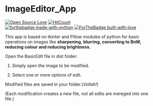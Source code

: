 # ImageEditor_App

[![Open Source Love](https://badges.frapsoft.com/os/v1/open-source.png?v=103)](https://github.com/ellerbrock/open-source-badges/)
[![HitCount](http://hits.dwyl.io/tushar-tyagi/ImageEditor_App.svg)](http://hits.dwyl.io/tushar-tyagi/ImageEditor_App)
<br>
[![forthebadge made-with-python](http://ForTheBadge.com/images/badges/made-with-python.svg)](https://www.python.org/)
[![ForTheBadge built-with-love](http://ForTheBadge.com/images/badges/built-with-love.svg)](https://www.python.org/)

This app is based on tkinter and Pillow modules of python for basic operations on images like **sharpening**, **blurring, converting to BnW, reducing colour and reducing brightness.**

Open the BasicEdit file in dist folder:

1. Simply open the image to be modified.

2. Select one or more options of edit.

Modified files are saved in your folder.(*Vollah!*)

(Each modification creates a new file, not all edits are mereged into one file.)
